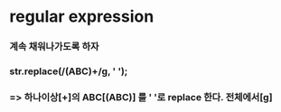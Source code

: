 regular expression
==================

### 계속 채워나가도록 하자

### str.replace(/(ABC)+/g, ' ');
### => 하나이상[+]의 ABC[(ABC)] 를 ' '로 replace 한다. 전체에서[g]

